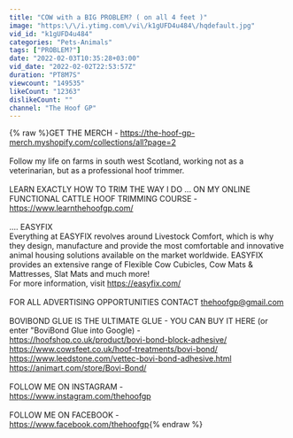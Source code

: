 ```yaml
---
title: "COW with a BIG PROBLEM? ( on all 4 feet )"
image: "https:\/\/i.ytimg.com\/vi\/k1gUFD4u484\/hqdefault.jpg"
vid_id: "k1gUFD4u484"
categories: "Pets-Animals"
tags: ["PROBLEM?"]
date: "2022-02-03T10:35:28+03:00"
vid_date: "2022-02-02T22:53:57Z"
duration: "PT8M7S"
viewcount: "149535"
likeCount: "12363"
dislikeCount: ""
channel: "The Hoof GP"
---
```

{% raw %}GET THE MERCH - <a rel="nofollow" target="blank" href="https://the-hoof-gp-merch.myshopify.com/collections/all?page=2">https://the-hoof-gp-merch.myshopify.com/collections/all?page=2</a><br /><br />Follow my life on farms in south west Scotland, working not as a veterinarian, but as a professional hoof trimmer.<br /><br />LEARN EXACTLY HOW TO TRIM THE WAY I DO ... ON MY ONLINE FUNCTIONAL CATTLE HOOF TRIMMING COURSE - <br /><a rel="nofollow" target="blank" href="https://www.learnthehoofgp.com/">https://www.learnthehoofgp.com/</a><br /><br />.... EASYFIX<br />Everything at EASYFIX revolves around Livestock Comfort, which is why they design, manufacture and provide the most comfortable and innovative animal housing solutions available on the market worldwide. EASYFIX provides an extensive range of Flexible Cow Cubicles, Cow Mats &amp; Mattresses, Slat Mats and much more!<br />For more information, visit <a rel="nofollow" target="blank" href="https://easyfix.com/">https://easyfix.com/</a><br /><br />FOR ALL ADVERTISING OPPORTUNITIES CONTACT thehoofgp@gmail.com<br /><br />BOVIBOND GLUE IS THE ULTIMATE GLUE - YOU CAN BUY IT HERE (or enter &quot;BoviBond Glue into Google) - <br /><a rel="nofollow" target="blank" href="https://hoofshop.co.uk/product/bovi-bond-block-adhesive/">https://hoofshop.co.uk/product/bovi-bond-block-adhesive/</a><br /><a rel="nofollow" target="blank" href="https://www.cowsfeet.co.uk/hoof-treatments/bovi-bond/">https://www.cowsfeet.co.uk/hoof-treatments/bovi-bond/</a><br /><a rel="nofollow" target="blank" href="https://www.leedstone.com/vettec-bovi-bond-adhesive.html">https://www.leedstone.com/vettec-bovi-bond-adhesive.html</a><br /><a rel="nofollow" target="blank" href="https://animart.com/store/Bovi-Bond/">https://animart.com/store/Bovi-Bond/</a><br /><br />FOLLOW ME ON INSTAGRAM - <br /><a rel="nofollow" target="blank" href="https://www.instagram.com/thehoofgp">https://www.instagram.com/thehoofgp</a><br /><br />FOLLOW ME ON FACEBOOK - <br /><a rel="nofollow" target="blank" href="https://www.facebook.com/thehoofgp">https://www.facebook.com/thehoofgp</a>{% endraw %}
